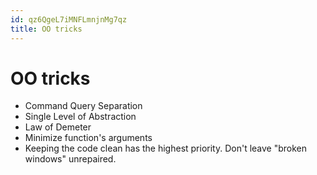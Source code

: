```yaml
---
id: qz6QgeL7iMNFLmnjnMg7qz
title: OO tricks
---
```





# OO tricks

* Command Query Separation
* Single Level of Abstraction
* Law of Demeter
* Minimize function's arguments
* Keeping the code clean has the highest priority. Don't leave "broken windows" unrepaired.
